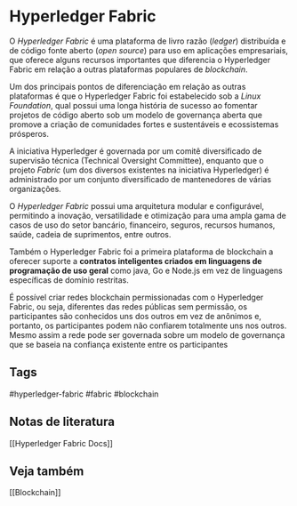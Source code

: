 # Hyperledger Fabric

O _Hyperledger Fabric_ é uma plataforma de livro razão (_ledger_) distribuída e de código fonte aberto (_open source_) para uso em aplicações empresariais, que oferece alguns recursos importantes que diferencia o Hyperledger Fabric em relação a outras plataformas populares de _blockchain_.

Um dos principais pontos de diferenciação em relação as outras plataformas é que o Hyperledger Fabric foi estabelecido sob a _Linux Foundation_, qual possui uma longa história de sucesso ao fomentar projetos de código aberto sob um modelo de governança aberta que promove a criação de comunidades fortes e sustentáveis e ecossistemas prósperos.

A iniciativa Hyperledger é governada por um comitê diversificado de supervisão técnica (Technical Oversight Committee), enquanto que o projeto _Fabric_ (um dos diversos existentes na iniciativa Hyperledger) é administrado por um conjunto diversificado de mantenedores de várias organizações.

O _Hyperledger Fabric_ possui uma arquitetura modular e configurável, permitindo a inovação, versatilidade e otimização para uma ampla gama de casos de uso do setor bancário, financeiro, seguros, recursos humanos, saúde, cadeia de suprimentos, entre outros.

Também o Hyperledger Fabric foi a primeira plataforma de blockchain a oferecer suporte a **contratos inteligentes criados em linguagens de programação de uso geral** como java, Go e Node.js em vez de linguagens específicas de domínio restritas.

É possível criar redes blockchain permissionadas com o Hyperledger Fabric, ou seja, diferentes das redes públicas sem permissão, os participantes são conhecidos uns dos  outros em vez de anônimos e, portanto, os participantes podem não confiarem totalmente uns nos outros. Mesmo assim a rede pode ser governada sobre um modelo de governança que se baseia na confiança existente entre os participantes 

## Tags

#hyperledger-fabric #fabric #blockchain

## Notas de literatura

[[Hyperledger Fabric Docs]]

## Veja também

[[Blockchain]]
